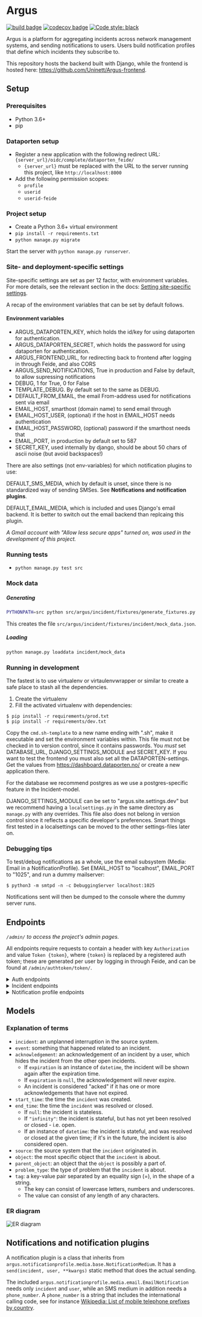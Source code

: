 # Argus
[![build badge](https://github.com/Uninett/Argus/workflows/build/badge.svg)](https://github.com/Uninett/Argus/actions)
[![codecov badge](https://codecov.io/gh/Uninett/Argus/branch/master/graph/badge.svg)](https://codecov.io/gh/Uninett/Argus)
[![Code style: black](https://img.shields.io/badge/code%20style-black-000000.svg)](https://github.com/psf/black)

Argus is a platform for aggregating incidents across network management systems, and sending notifications to users. Users build notification profiles that define which incidents they subscribe to.

This repository hosts the backend built with Django, while the frontend is hosted here: https://github.com/Uninett/Argus-frontend.


## Setup

### Prerequisites
* Python 3.6+
* pip

### Dataporten setup
* Register a new application with the following redirect URL: `{server_url}/oidc/complete/dataporten_feide/`
  * `{server_url}` must be replaced with the URL to the server running this project, like `http://localhost:8000`
* Add the following permission scopes:
  * `profile`
  * `userid`
  * `userid-feide`

### Project setup
* Create a Python 3.6+ virtual environment
* `pip install -r requirements.txt`
* `python manage.py migrate`

Start the server with `python manage.py runserver`.

### Site- and deployment-specific settings

Site-specific settings are set as per 12 factor, with environment variables. For more details, see the relevant section in the docs: [Setting site-specific settings](https://argus.readthedocs.io/en/latest/site-specific-settings.html).

A recap of the environment variables that can be set by default follows.

#### Environment variables

* ARGUS_DATAPORTEN_KEY, which holds the id/key for using dataporten for
  authentication.
* ARGUS_DATAPORTEN_SECRET, which holds the password for using dataporten for
  authentication.
* ARGUS_FRONTEND_URL, for redirecting back to frontend after logging in through Feide, and also CORS
* ARGUS_SEND_NOTIFICATIONS, True in production and False by default, to allow supressing notifications
* DEBUG, 1 for True, 0 for False
* TEMPLATE_DEBUG. By default set to the same as DEBUG.
* DEFAULT_FROM_EMAIL, the email From-address used for notifications sent via email
* EMAIL_HOST, smarthost (domain name) to send email through
* EMAIL_HOST_USER, (optional) if the host in EMAIL_HOST needs authentication
* EMAIL_HOST_PASSWORD, (optional) password if the smarthost needs that
* EMAIL_PORT, in production by default set to 587
* SECRET_KEY, used internally by django, should be about 50 chars of ascii
  noise (but avoid backspaces!)

There are also settings (not env-variables) for which notification plugins to use:

DEFAULT_SMS_MEDIA, which by default is unset, since there is no standardized
way of sending SMSes. See **Notifications and notification plugins**.

DEFAULT_EMAIL_MEDIA, which is included and uses Django's email backend. It is
better to switch out the email backend than replcaing this plugin.

*A Gmail account with "Allow less secure apps" turned on, was used in the development of this project.*

### Running tests
* `python manage.py test src`


### Mock data
##### Generating
```sh
PYTHONPATH=src python src/argus/incident/fixtures/generate_fixtures.py
```
This creates the file `src/argus/incident/fixtures/incident/mock_data.json`.

##### Loading
```sh
python manage.py loaddata incident/mock_data
```

### Running in development

The fastest is to use virtualenv or virtaulenvwrapper or similar to create
a safe place to stash all the dependencies.

1. Create the virtualenv
2. Fill the activated virtualenv with dependencies:

```
$ pip install -r requirements/prod.txt
$ pip install -r requirements/dev.txt
```

Copy the `cmd.sh-template` to a new name ending with ".sh", make it executable
and set the environment variables within. This file must not be checked in to
version control, since it contains passwords. You *must* set DATABASE_URL,
DJANGO_SETTINGS_MODULE and SECRET_KEY. If you want to test the frontend you
must also set all the DATAPORTEN-settings. Get the values from
https://dashboard.dataporten.no/ or create a new application there.

For the database we recommend postgres as we use a postgres-specific feature in
the Incident-model.

DJANGO_SETTINGS_MODULE can be set to "argus.site.settings.dev" but we recommend
having a `localsettings.py` in the same directory as `manage.py` with any
overrides. This file also does not belong in version control since it reflects
a specific developer's preferences. Smart things first tested in
a localsettings can be moved to the other settings-files later on.

### Debugging tips

To test/debug notifications as a whole, use the email subsystem (Media: Email in a NotificationProfile).
Set EMAIL_HOST to "localhost", EMAIL_PORT to "1025", and run a dummy mailserver:

```
$ python3 -m smtpd -n -c DebuggingServer localhost:1025
```

Notifications sent will then be dumped to the console where the dummy server runs.

## Endpoints
*`/admin/` to access the project's admin pages.*

All endpoints require requests to contain a header with key `Authorization` and value `Token {token}`, where `{token}` is replaced by a registered auth token; these are generated per user by logging in through Feide, and can be found at `/admin/authtoken/token/`.

<details>
<summary>Auth endpoints</summary>

* `GET` to `/api/v1/auth/user/`: returns the logged in user
* `GET` to `/api/v1/auth/users/<int:pk>/`: returns a user by pk
* `POST` to `/oidc/api-token-auth/`: returns an auth token for the posted user
  * Note that this token will expire after 14 days, and can be replaced by posting to the same endpoint.
  * Example request body: `{ username: <username>, password: <password> }`
* `/oidc/login/dataporten_feide/`: redirects to Feide login
* `/api/v1/auth/phone-number/`: 
  * `GET`: returns the phone numbers of the logged in user
    <details>
    <summary>Example response body:</summary>
 
    ```json
    [
      {
        "pk": 2,
        "user": 1,
        "phone_number": "+4767676767"
      },
      {
        "pk": 1,
        "user": 1,
        "phone_number": "+4790909090"
      }
    ]
    ```
    </details>
  * `POST`: creates and returns the phone numbers of the logged in user
    <details>
    <summary>Example request body:</summary>
 
    ```json
    {
      "pk": 2,
      "user": 1,
      "phone_number": "+4767676767"
    }
    ```
    </details>
* `/api/v1/auth/phone-number/<int:pk>`: 
  * `GET`: returns the specific phone number of the logged in user
    <details>
    <summary>Example response body:</summary>
 
    ```json
    {
      "pk": 2,
      "user": 1,
      "phone_number": "+4767676767"
    },
    ```
    </details>
  * `PUT`: updates and returns one of the logged in user's phone numbers by pk
    * Example request body: same as `POST` to `/api/v1/auth/phone-number/`
  * `DELETE`: deletes one of the logged in user's phone numbers by pk
</details>

<details>
<summary>Incident endpoints</summary>

* `/api/v1/incidents/`:
  * `GET`: returns all incidents - both open and historic
    <details>
    <summary>Example response body:</summary>

    ```json
    [
        {
            "pk": 10101,
            "start_time": "2011-11-11T11:11:11+02:00",
            "end_time": "2011-11-11T11:11:12+02:00",
            "source": {
                "pk": 11,
                "name": "Uninett GW 3",
                "type": {
                    "name": "nav"
                },
                "user": 12,
                "base_url": "https://somenav.somewhere.com"
            },
            "source_incident_id": "12345",
            "details_url": "https://uninett.no/api/alerts/12345/",
            "description": "Netbox 11 <12345> down.",
            "ticket_url": "https://tickettracker.com/tickets/987654/",
            "tags": [
                {
                    "added_by": 12,
                    "added_time": "2011-11-11T11:11:11.111111+02:00",
                    "tag": "object=Netbox 4"
                },
                {
                    "added_by": 12,
                    "added_time": "2011-11-11T11:11:11.111111+02:00",
                    "tag": "problem_type=boxDown"
                },
                {
                    "added_by": 200,
                    "added_time": "2020-08-10T11:26:14.550951+02:00",
                    "tag": "color=red"
                }
            ],
            "stateful": true,
            "open": false,
            "acked": false
        }
    ]
    ```
    Refer to [this section](#explanation-of-terms) for an explanation of the fields.
    </details>
  * `POST`: creates and returns an incident
    <details>
    <summary>Example request body:</summary>

    ```json
    {
        "source": 11,
        "start_time": "2011-11-11 11:11:11.11111",
        "end_time": null,
        "source_incident_id": "12345",
        "details_url": "https://uninett.no/api/alerts/12345/",
        "description": "Netbox 11 <12345> down.",
        "ticket_url": "https://tickettracker.com/tickets/987654/",
        "tags": [
            {"tag": "object=Netbox 4"},
            {"tag": "problem_type=boxDown"}
        ]
    }
    ```
    Refer to [this section](#explanation-of-terms) for an explanation of the fields.
    </details>

* `/api/v1/incidents/<int:pk>/`:
  * `GET`: returns an incident by pk
  * `PATCH`: modifies parts of an incident and returns it
    <details>
    <summary>Example request body:</summary>

    ```json
    {
        "ticket_url": "https://tickettracker.com/tickets/987654/",
        "tags": [
            {"tag": "object=Netbox 4"},
            {"tag": "problem_type=boxDown"}
        ]
    }
    ```

    The fields allowed to be modified are:
    * `details_url`
    * `ticket_url`
    * `tags`
    </details>

* `/api/v1/incidents/<int:pk>/events/`:
  * `GET`: returns all events related to the specified incident
    <details>
    <summary>Example response body:</summary>

    ```json
    [
        {
            "pk": 1,
            "incident": 10101,
            "actor": 12,
            "timestamp": "2011-11-11T11:11:11+02:00",
            "type": {
                "value": "STA",
                "display": "Incident start"
            },
            "description": ""
        },
        {
            "pk": 20,
            "incident": 10101,
            "actor": 12,
            "timestamp": "2011-11-11T11:11:12+02:00",
            "type": {
                "value": "END",
                "display": "Incident end"
            },
            "description": ""
        }
    ]
    ```
  * `POST`: creates and returns an event related to the specified incident
    <details>
    <summary>Example request body:</summary>

    ```json
    {
        "timestamp": "2020-02-20 20:02:20.202021",
        "type": "OTH",
        "description": "The investigation is still ongoing."
    }
    ```

    The valid `type`s are:
    * `STA` - Incident start
      * An incident automatically creates an event of this type when the incident is created, but cannot have more than one. In other words, it's never allowed to post an event of this type.
    * `END` - Incident end
      * Only source systems can post an event of this type, which is the standard way of closing an indicent. An incident cannot have more than one event of this type.
    * `CLO` - Close
      * Only end users can post an event of this type, which manually closes the incident.
    * `REO` - Reopen
      * Only end users can post an event of this type, which reopens the incident if it's been closed (either manually or by a source system).
    * `ACK` - Acknowledge
      * Use the `/api/v1/incidents/<int:pk>/acks/` endpoint.
    * `OTH` - Other
      * Any other type of event, which simply provides information on something that happened related to an incident, without changing its state in any way.
    </details>

* `GET` to `/api/v1/incidents/<int:pk>/events/<int:pk>/`: returns a specific event related to the specified incident

* `/api/v1/incidents/<int:pk>/acks/`:
  * `GET`: returns all acknowledgements of the specified incident
    <details>
    <summary>Example response body:</summary>

    ```json
    [
        {
            "pk": 2,
            "event": {
                "pk": 2,
                "incident": 10101,
                "actor": 140,
                "timestamp": "2011-11-11T11:11:11.235877+02:00",
                "type": {
                    "value": "ACK",
                    "display": "Acknowledge"
                },
                "description": "The incident is being investigated."
            },
            "expiration": "2011-11-13T12:00:00+02:00"
        },
        {
            "pk": 20,
            "event": {
                "pk": 20,
                "incident": 10101,
                "actor": 130,
                "timestamp": "2011-11-12T11:11:11+02:00",
                "type": {
                    "value": "ACK",
                    "display": "Acknowledge"
                },
                "description": "The situation is under control!"
            },
            "expiration": null
        }
    ]
    ```
  * `POST`: creates and returns an acknowledgement of the specified incident
    <details>
    <summary>Example request body:</summary>

    ```json
    {
        "event": {
            "timestamp": "2011-11-11 11:11:11.235877",
            "description": "The incident is being investigated."
        },
        "expiration": "2011-11-13 12:00:00"
    }
    ```
    
    Only end users can post acknowledgements.
    </details>

* `GET` to `/api/v1/incidents/<int:pk>/acks/<int:pk>/`: returns a specific acknowledgement of the specified incident

* `GET` to `/api/v1/incidents/open/`: returns all open incidents that have not been acked
* `GET` to `/api/v1/incidents/metadata/`: returns relevant metadata for all incidents

</details>

<details>
<summary>Notification profile endpoints</summary>

* `/api/v1/notificationprofiles/`:
  * `GET`: returns the logged in user's notification profiles
  * `POST`: creates and returns a notification profile which is then connected to the logged in user
    <details>
    <summary>Example request body:</summary>

    ```json
    {
        "timeslot": 1,
        "filters": [
            1,
            2
        ],
        "media": [
            "EM",
            "SM"
        ],
        "phone_number": 1,
        "active": true
    }
    ```
    </details>

* `/api/v1/notificationprofiles/<int:pk>/`:
  * `GET`: returns one of the logged in user's notification profiles by pk
  * `PUT`: updates and returns one of the logged in user's notification profiles by pk
    * Note that if `timeslot` is changed, the notification profile's PK will also change. This consequently means that the URL containing the previous PK will return a `404 Not Found` status code.
    * Example request body: same as `POST` to `/api/v1/notificationprofiles/`
  * `DELETE`: deletes one of the logged in user's notification profiles by pk

* `GET` to `/api/v1/notificationprofiles/<int:pk>/incidents/`: returns all incidents - both open and historic - filtered by one of the logged in user's notification profiles by pk

* `/api/v1/notificationprofiles/timeslots/`:
  * `GET`: returns the logged in user's time slots
  * `POST`: creates and returns a time slot which is then connected to the logged in user
    <details>
    <summary>Example request body:</summary>

    ```json
    {
        "name": "Weekdays",
        "time_recurrences": [
            {
                "days": [1, 2, 3, 4, 5],
                "start": "08:00:00",
                "end": "12:00:00"
            },
            {
                "days": [1, 2, 3, 4, 5],
                "start": "12:30:00",
                "end": "16:00:00"
            }
        ]
    }
    ```

    The optional key `"all_day"` indicates that Argus should use `Time.min` and `Time.max` as `"start"` and `"end"` respectively. This also overrides any provided values for `"start"` and `"end"`. An example request body:
    ```json
    {
        "name": "Immediately",
        "time_recurrences": [
            {
                "days": [1, 2, 3, 4, 5, 6, 7],
                "all_day": true
            }
        ]
    }
    ```
    which would yield the response:
    ```json
    {
        "pk": 2,
        "name": "Immediately",
        "time_recurrences": [
            {
                "days": [1, 2, 3, 4, 5, 6, 7],
                "start": "00:00:00",
                "end": "23:59:59.999999",
                "all_day": true
            }
        ]
    }
    ```
    </details>

* `/api/v1/notificationprofiles/timeslots/<int:pk>/`:
  * `GET`: returns one of the logged in user's time slots by pk
  * `PUT`: updates and returns one of the logged in user's time slots by pk
    * Example request body: same as `POST` to `/notificationprofiles/timeslots/`
  * `DELETE`: deletes one of the logged in user's time slots by pk

* `/api/v1/notificationprofiles/filters/`:
  * `GET`: returns the logged in user's filters
  * `POST`: creates and returns a filter which is then connected to the logged in user
    <details>
    <summary>Example request body:</summary>

    ```json
    {
        "name": "Critical incidents",
        "filter_string": "{\"sourceSystemIds\": [<SourceSystem.pk>, ...], \"tags\": [\"key1=value1\", ...]}"
    }
    ```
    </details>

* `/api/v1/notificationprofiles/filters/<int:pk>/`:
  * `GET`: returns one of the logged in user's filters by pk
  * `PUT`: updates and returns one of the logged in user's filters by pk
    * Example request body: same as `POST` to `/api/v1/notificationprofiles/filters/`
  * `DELETE`: deletes one of the logged in user's filters by pk

* `POST` to `/api/v1/notificationprofiles/filterpreview/`: returns all incidents - both open and historic - filtered by the values in the body
  <details>
  <summary>Example request body:</summary>

  ```json
  {
      "sourceSystemIds": [<SourceSystem.pk>, ...]
  }
  ```
  </details>

</details>


## Models

### Explanation of terms
* `incident`: an unplanned interruption in the source system.
* `event`: something that happened related to an incident.
* `acknowledgement`: an acknowledgement of an incident by a user, which hides the incident from the other open incidents.
  * If `expiration` is an instance of `datetime`, the incident will be shown again after the expiration time.
  * If `expiration` is `null`, the acknowledgement will never expire.
  * An incident is considered "acked" if it has one or more acknowledgements that have not expired.
* `start_time`: the time the `incident` was created.
* `end_time`: the time the `incident` was resolved or closed.
  * If `null`: the incident is stateless.
  * If `"infinity"`: the incident is stateful, but has not yet been resolved or closed - i.e. open.
  * If an instance of `datetime`: the incident is stateful, and was resolved or closed at the given time; if it's in the future, the incident is also considered open.
* `source`: the source system that the `incident` originated in.
* `object`: the most specific object that the `incident` is about.
* `parent_object`: an object that the `object` is possibly a part of.
* `problem_type`: the type of problem that the `incident` is about.
* `tag`: a key-value pair separated by an equality sign (=), in the shape of a string.
  * The key can consist of lowercase letters, numbers and underscores.
  * The value can consist of any length of any characters.

### ER diagram
![ER diagram](img/ER_model.png)

## Notifications and notification plugins

A notification plugin is a class that inherits from `argus.notificationprofile.media.base.NotificationMedium`. It has a `send(incident, user, **kwargs)` static method that does the actual sending.

The included `argus.notificationprofile.media.email.EmailNotification` needs only `incident` and `user`, while an SMS medium in addition needs a `phone_number`. A `phone_number` is a string that includes the international calling code, see for instance [Wikipedia: List of mobile telephone prefixes by country](https://en.wikipedia.org/wiki/List_of_mobile_telephone_prefixes_by_country).
